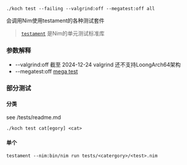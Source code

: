 

```shell
./koch test --failing --valgrind:off --megatest:off all
```

会调用Nim使用testament的各种测试套件

> [`testament`](https://nim-lang.org/docs/testament.html) 是Nim的单元测试标准库



### 参数解释

- --valgrind:off  截至 2024-12-24 valgrind 还不支持LoongArch64架构
- --megatest:off  [mega test](https://www.kiatoa.com/cgi-bin/fossils/megatest/index)


### 部分测试


#### 分类
see <nim-repo>/tests/readme.md

```shell
./koch test cat[egory] <cat> 

```

#### 单个

```shell
testament --nim:bin/nim run tests/<catergory>/<test>.nim
```



